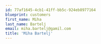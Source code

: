 ```yaml
---
id: 77af1645-4cb1-41ff-bb5c-924eb8977164
blueprint: customers
first_name: Miha
last_name: Bartelj
email: miha.bartelj@gamil.com
title: 'Miha Bartelj'
---
```


